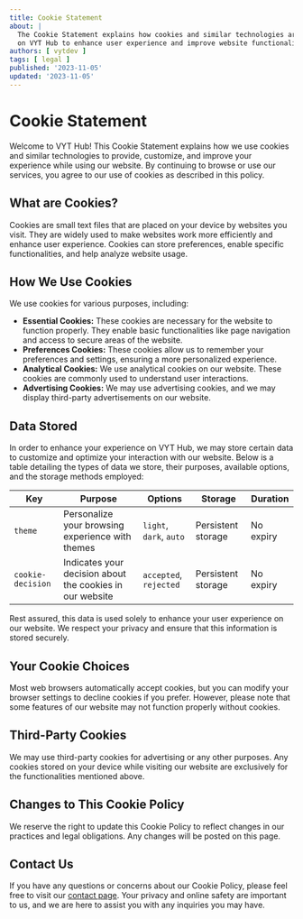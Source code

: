 ```yaml
---
title: Cookie Statement
about: |
  The Cookie Statement explains how cookies and similar technologies are used
  on VYT Hub to enhance user experience and improve website functionality.
authors: [ vytdev ]
tags: [ legal ]
published: '2023-11-05'
updated: '2023-11-05'
---
```


# Cookie Statement

Welcome to VYT Hub! This Cookie Statement explains how we use cookies and
similar technologies to provide, customize, and improve your experience while
using our website. By continuing to browse or use our services, you agree to
our use of cookies as described in this policy.

## What are Cookies?

Cookies are small text files that are placed on your device by websites you
visit. They are widely used to make websites work more efficiently and enhance
user experience. Cookies can store preferences, enable specific
functionalities, and help analyze website usage.

## How We Use Cookies

We use cookies for various purposes, including:

- **Essential Cookies:** These cookies are necessary for the website to
  function properly. They enable basic functionalities like page navigation
  and access to secure areas of the website.
- **Preferences Cookies:** These cookies allow us to remember your preferences
  and settings, ensuring a more personalized experience.
- **Analytical Cookies:** We use analytical cookies on our website. These
  cookies are commonly used to understand user interactions.
- **Advertising Cookies:** We may use advertising cookies, and we may
  display third-party advertisements on our website.

## Data Stored

In order to enhance your experience on VYT Hub, we may store certain data
to customize and optimize your interaction with our website. Below is a table
detailing the types of data we store, their purposes, available options, and
the storage methods employed:

| Key               | Purpose                                                  | Options                 | Storage            | Duration  |
| ----------------- | -------------------------------------------------------- | ----------------------- | ------------------ | --------- |
| `theme`           | Personalize your browsing experience with themes         | `light`, `dark`, `auto` | Persistent storage | No expiry |
| `cookie-decision` | Indicates your decision about the cookies in our website | `accepted`, `rejected`  | Persistent storage | No expiry |

Rest assured, this data is used solely to enhance your user experience on our
website. We respect your privacy and ensure that this information is stored
securely.

## Your Cookie Choices

Most web browsers automatically accept cookies, but you can modify your
browser settings to decline cookies if you prefer. However, please note that
some features of our website may not function properly without cookies.

## Third-Party Cookies

We may use third-party cookies for advertising or any other purposes. Any
cookies stored on your device while visiting our website are exclusively for
the functionalities mentioned above.

## Changes to This Cookie Policy

We reserve the right to update this Cookie Policy to reflect changes in our
practices and legal obligations. Any changes will be posted on this page.

## Contact Us

If you have any questions or concerns about our Cookie Policy, please feel
free to visit our [contact page](./contact.md). Your privacy and online safety
are important to us, and we are here to assist you with any inquiries you may
have.
